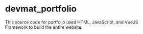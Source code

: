 # devmat_portfolio
This source code for portfolio used HTML, JavaScript, and VueJS Framework to build the entire website. 
